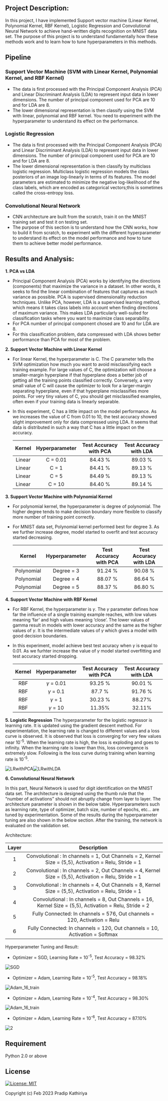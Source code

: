## Project Description:
In this project, I have implemented Support vector machine (Linear Kernel, Polynomial Kernel, RBF Kernel), Logistic Regression and Convolutional
Neural Network to achieve hand-written digits recognition on MNIST data set. The purpose of this project is to understand fundamentally how these 
methods work and to learn how to tune hyperparameters in this methods.

## Pipeline
### Support Vector Machine (SVM with Linear Kernel, Polynomial Kernel, and RBF Kernel)
- The data is first processed with the Principal Component Analysis (PCA) and Linear Discriminant Analysis (LDA) to represent input data in lower dimensions. The number of principal component used for PCA are 10 and for LDA are 8.
- The lower dimensional representation is then classify using the SVM with linear, polynomial and RBF kernel. You need to experiment with the hyperparameter to understand its effect on the performance.
### Logistic Regression
- The data is first processed with the Principal Component Analysis (PCA) and Linear Discriminant Analysis (LDA) to represent input data in lower dimensions. The number of principal component used for PCA are 10 and for LDA are 8.
- The lower dimensional representation is then classify by multiclass logistic regression. Multiclass logistic regression models the class posteriors of an image log-linearly in terms of its features. The model parameters are estimated to minimize the negative log-likelihood of the class labels, which are encoded as categorical vectors;this is sometimes called the cross-entropy loss.
### Convolutional Neural Network
- CNN architecture are built from the scratch, train it on the MNIST training set and test it on testing set.
- The purpose of this section is to understand how the CNN works, how to build it from scratch, to experiment with the different hyperparameter to understand its effect on the model performance and how to tune them to achieve better model performance.

## Results and Analysis:

**1. PCA vs LDA**
  - Principal Component Analysis (PCA) works by identifying the directions (components) that maximize the variance in a dataset. In other words, it seeks to find the linear combination of features that captures as much variance as possible. PCA is supervised dimensionality reduction techniques.  Unlike PCA, however, LDA is a supervised learning method, which means it takes class labels into account when finding directions of maximum variance. This makes LDA particularly well-suited for classification tasks where you want to maximize class separability.
  - For PCA number of principal component chosed are 10 and for LDA are 8. 
  - For this classification problem, data compressed with LDA shows better performance than PCA for most of the problem.

**2. Support Vector Machine with Linear Kernel**
 - For linear Kernel, the hyperparameter is C. The C parameter tells the SVM optimization how much you want to avoid misclassifying each training example. For large values of C, the optimization will choose a smaller-margin hyperplane if that hyperplane does a better job of getting all the training points classified correctly. Conversely, a very small value of C will cause the optimizer to look for a larger-margin separating hyperplane, even if that hyperplane misclassifies more points. For very tiny values of C, you should get misclassified examples, often even if your training data is linearly separable. 
 - In this experiment, C has a little impact on the model performance. As we increases the value of C from 0.01 to 10, the test accuracy showed slight improvement only for data compressed using LDA. It seems that data is distributed in such a way that C has a little impact on the accuracy.

    |   Kernel   | Hyperparameter | Test Accuracy with PCA | Test Accuracy with LDA |
    |:----------:|:---------------:|:----------------------:|:----------------------:|
    |   Linear   |      C = 0.01      |         84.43 %        |         89.03 %        |
    |   Linear   |      C = 1      |         84.41 %        |         89.13 %        |
    |   Linear   |      C = 5      |         84.49 %        |         89.13 %        |
    |   Linear   |      C = 10     |         84.40 %        |         89.14 %        |

**3. Support Vector Machine with Polynomial Kernel**
- For polynomial kernel, the hyperparameter is degree of polynomial. The higher degree tends to make decision boundary more flexible to classify more number of training point correctly.
- For MNIST data set, Polynomial kernel performed best for degree 3. As we further increase degree, model started to overfit and test accuracy started decreasing.

    |   Kernel   | Hyperparameter | Test Accuracy with PCA | Test Accuracy with LDA |
    |:----------:|:---------------:|:----------------------:|:----------------------:|
    | Polynomial |    Degree = 3   |         91.24 %        |         90.08 %        |
    | Polynomial |    Degree = 4   |         88.07 %        |         86.64 %        |
    | Polynomial |    Degree = 5   |         88.37 %        |         86.80 %        |

**4. Support Vector Machine with RBF Kernel**
- For RBF Kernel, the hyperparameter is $\gamma$. The $\gamma$ parameter defines how far the influence of a single training example reaches, with low values meaning ‘far’ and high values meaning ‘close’. The lower values of gamma result in models with lower accuracy and the same as the higher values of $\gamma$. It is the intermediate values of $\gamma$ which gives a model with good decision boundaries.
- In this experiment, model achieve best test acuracy when $\gamma$ is equal to 0.01. As we furhter increase the value of $\gamma$ model started overfitting and test accuracy started dropping.

    |   Kernel   | Hyperparameter | Test Accuracy with PCA | Test Accuracy with LDA |
    |:----------:|:---------------:|:----------------------:|:----------------------:|
    |     RBF    | $\gamma$ = 0.01 |         93.25 %        |         90.01 %        |
    |     RBF    | $\gamma$ = 0.1  |         87.7 %         |         91.76 %        |
    |     RBF    | $\gamma$ = 1    |         30.23 %        |         88.27%         |
    |     RBF    |  $\gamma$ = 10  |         11.35%         |         32.11%         |
**5. Logistic Regression**
The hyperparameter for the logistic regressor is learning rate. It is updated using the gradient descent method. For experimentation, the learning rate is changed to different values and a loss curve is observed. It is observed that loss is converging for very few values near 10<sup>-5</sup>. When the learning rate is high, the loss is exploding and goes to infinity. When the learning rate is lower than this, loss convergence is extremely slow. Following is the loss curve during training when learning rate is 10<sup>-5</sup>.

![LRwithPCA](https://user-images.githubusercontent.com/90370308/216848557-4f52ba3c-40e0-451d-999d-a4bbc10d8c21.png)![LRwithLDA](https://user-images.githubusercontent.com/90370308/216848566-5de367c7-7316-4b1e-a869-39a7849604f0.png)

**6. Convolutional Neural Network**

In this part, Neural Network is used for digit identification on the MNIST data set. The architecture is designed using the thumb rule that the “number of activations” should not abruptly change from layer to layer. The architecture parameter is shown in the below table. Hyperparameters such as learning rate, type of optimizer, batch size, number of epochs, etc... are tuned by experimentation. Some of the results during the hyperparameter tuning are also shown in the below section. After the training, the network is evaluated on the validation set.

Architecture:

| Layer |                                               Description                                              |
|:-----:|:------------------------------------------------------------------------------------------------------:|
|   1   |  Convolutional : In channels = 1, Out Channels = 2, Kernel Size = (5,5), Activation = Relu, Stride = 1 |
|   2   |  Convolutional : In channels = 2, Out Channels = 4, Kernel Size = (5,5), Activation = Relu, Stride = 1 |
|   3   |  Convolutional : In channels = 4, Out Channels = 8, Kernel Size = (5,5), Activation = Relu, Stride = 1 |
|   4   | Convolutional : In channels = 8, Out Channels = 16, Kernel Size = (5,5), Activation = Relu, Stride = 2 |
|   5   |                Fully Connected: In channels = 576, Out channels = 120, Activation = Relu               |
|   6   |               Fully Connected: In channels = 120, Out channels = 10, Activation = Softmax              |

Hyperparameter Tuning and Result:
- Optimizer = SGD, Learning Rate = 10<sup>-5</sup>, Test Accuracy = 98.32%

![SGD](https://user-images.githubusercontent.com/90370308/216848988-a8fd2d20-47a2-431a-9dc7-60ee9b417500.png)
- Optimizer = Adam, Learning Rate = 10<sup>-5</sup>, Test Accuracy = 98.18%

![Adam_16_train](https://user-images.githubusercontent.com/90370308/216849049-7ed31583-1f5f-4de2-b283-4737de48b360.png)
- Optimizer = Adam, Learning Rate = 10<sup>-4</sup>, Test Accuracy = 98.30%

![Adam_16_train](https://user-images.githubusercontent.com/90370308/216849127-8a4c5dc2-252d-4e54-be0f-224a4645c880.png)
- Optimizer = Adam, Learning Rate = 10<sup>-6</sup>, Test Accuracy = 87.10%

![2](https://user-images.githubusercontent.com/90370308/216849164-9fe58148-a56b-48c6-84fb-281490f644ac.png)

## Requirement
Python 2.0 or above

## License

 [![License: MIT](https://img.shields.io/badge/License-MIT-yellow.svg)](https://opensource.org/licenses/MIT)

Copyright (c) Feb 2023 Pradip Kathiriya
